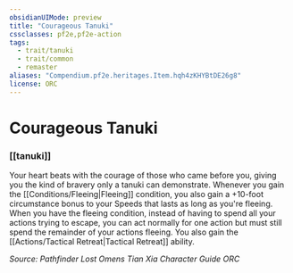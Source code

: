 ```yaml
---
obsidianUIMode: preview
title: "Courageous Tanuki"
cssclasses: pf2e,pf2e-action
tags:
  - trait/tanuki
  - trait/common
  - remaster
aliases: "Compendium.pf2e.heritages.Item.hqh4zKHYBtDE26g8"
license: ORC
---
```

# Courageous Tanuki

### [[tanuki]]






Your heart beats with the courage of those who came before you, giving you the kind of bravery only a tanuki can demonstrate. Whenever you gain the [[Conditions/Fleeing|Fleeing]] condition, you also gain a +10-foot circumstance bonus to your Speeds that lasts as long as you're fleeing. When you have the fleeing condition, instead of having to spend all your actions trying to escape, you can act normally for one action but must still spend the remainder of your actions fleeing. You also gain the [[Actions/Tactical Retreat|Tactical Retreat]] ability.

*Source: Pathfinder Lost Omens Tian Xia Character Guide*
*ORC*